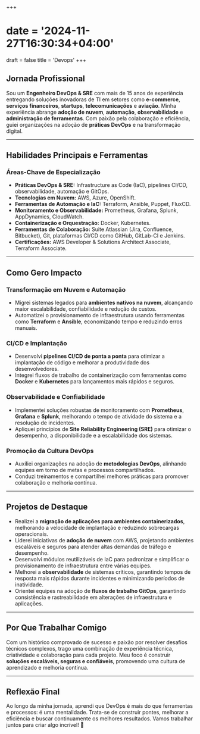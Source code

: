 +++
# date = '2024-11-27T16:30:34+04:00'
draft = false
title = 'Devops'
+++

## **Jornada Profissional**

Sou um **Engenheiro DevOps & SRE** com mais de 15 anos de experiência entregando soluções inovadoras de TI em setores como **e-commerce**, **serviços financeiros**, **startups**, **telecomunicações** e **aviação**. Minha experiência abrange **adoção de nuvem**, **automação**, **observabilidade** e **administração de ferramentas**. Com paixão pela colaboração e eficiência, guiei organizações na adoção de **práticas DevOps** e na transformação digital.

---

## **Habilidades Principais e Ferramentas**

### **Áreas-Chave de Especialização**
- **Práticas DevOps & SRE:** Infrastructure as Code (IaC), pipelines CI/CD, observabilidade, automação e GitOps.
- **Tecnologias em Nuvem:** AWS, Azure, OpenShift.
- **Ferramentas de Automação e IaC:** Terraform, Ansible, Puppet, FluxCD.
- **Monitoramento e Observabilidade:** Prometheus, Grafana, Splunk, AppDynamics, CloudWatch.
- **Containerização e Orquestração:** Docker, Kubernetes.
- **Ferramentas de Colaboração:** Suite Atlassian (Jira, Confluence, Bitbucket), Git, plataformas CI/CD como GitHub, GitLab-CI e Jenkins.
- **Certificações:** AWS Developer & Solutions Architect Associate, Terraform Associate.

---

## **Como Gero Impacto**

### **Transformação em Nuvem e Automação**
- Migrei sistemas legados para **ambientes nativos na nuvem**, alcançando maior escalabilidade, confiabilidade e redução de custos.  
- Automatizei o provisionamento de infraestrutura usando ferramentas como **Terraform** e **Ansible**, economizando tempo e reduzindo erros manuais.  

### **CI/CD e Implantação**
- Desenvolvi **pipelines CI/CD de ponta a ponta** para otimizar a implantação de código e melhorar a produtividade dos desenvolvedores.  
- Integrei fluxos de trabalho de containerização com ferramentas como **Docker** e **Kubernetes** para lançamentos mais rápidos e seguros.  

### **Observabilidade e Confiabilidade**
- Implementei soluções robustas de monitoramento com **Prometheus**, **Grafana** e **Splunk**, melhorando o tempo de atividade do sistema e a resolução de incidentes.  
- Apliquei princípios de **Site Reliability Engineering (SRE)** para otimizar o desempenho, a disponibilidade e a escalabilidade dos sistemas.  

### **Promoção da Cultura DevOps**
- Auxiliei organizações na adoção de **metodologias DevOps**, alinhando equipes em torno de metas e processos compartilhados.  
- Conduzi treinamentos e compartilhei melhores práticas para promover colaboração e melhoria contínua.

---

## **Projetos de Destaque**

- Realizei a **migração de aplicações para ambientes containerizados**, melhorando a velocidade de implantação e reduzindo sobrecargas operacionais.  
- Liderei iniciativas de **adoção de nuvem** com AWS, projetando ambientes escaláveis e seguros para atender altas demandas de tráfego e desempenho.  
- Desenvolvi módulos reutilizáveis de IaC para padronizar e simplificar o provisionamento de infraestrutura entre várias equipes.  
- Melhorei a **observabilidade** de sistemas críticos, garantindo tempos de resposta mais rápidos durante incidentes e minimizando períodos de inatividade.  
- Orientei equipes na adoção de **fluxos de trabalho GitOps**, garantindo consistência e rastreabilidade em alterações de infraestrutura e aplicações.  

---

## **Por Que Trabalhar Comigo**

Com um histórico comprovado de sucesso e paixão por resolver desafios técnicos complexos, trago uma combinação de experiência técnica, criatividade e colaboração para cada projeto. Meu foco é construir **soluções escaláveis, seguras e confiáveis**, promovendo uma cultura de aprendizado e melhoria contínua.

---

## **Reflexão Final**

Ao longo da minha jornada, aprendi que DevOps é mais do que ferramentas e processos: é uma mentalidade. Trata-se de construir pontes, melhorar a eficiência e buscar continuamente os melhores resultados. Vamos trabalhar juntos para criar algo incrível! 🚀